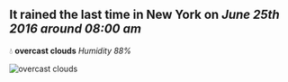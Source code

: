 ## It rained the last time in New York on *June 25th 2016 around 08:00 am*
💧  **overcast clouds** *Humidity 88%*

![overcast clouds](http://openweathermap.org/img/w/04d.png)
